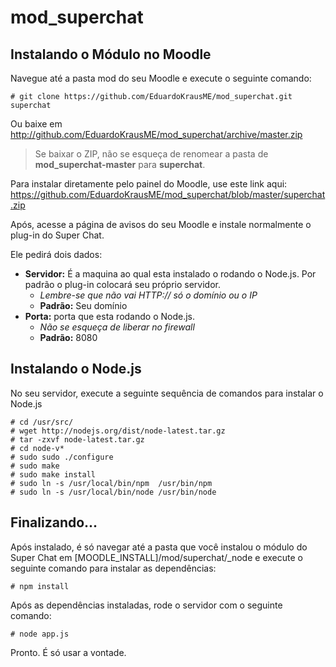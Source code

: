 # mod_superchat

## Instalando o Módulo no Moodle

Navegue até a pasta mod do seu Moodle e execute o seguinte comando:

```
# git clone https://github.com/EduardoKrausME/mod_superchat.git superchat 
```

Ou baixe em http://github.com/EduardoKrausME/mod_superchat/archive/master.zip

> Se baixar o ZIP, não se esqueça de renomear a pasta de **mod_superchat-master** para **superchat**.

Para instalar diretamente pelo painel do Moodle, use este link aqui: https://github.com/EduardoKrausME/mod_superchat/blob/master/superchat.zip

Após, acesse a página de avisos do seu Moodle e instale normalmente o plug-in do Super Chat.

Ele pedirá dois dados:
* **Servidor:** É a maquina ao qual esta instalado o rodando o Node.js. Por padrão o plug-in colocará seu próprio servidor. 
  * *Lembre-se que não vai HTTP:// só o domínio ou o IP*
  * **Padrão:** Seu domínio
* **Porta:** porta que esta rodando o Node.js. 
  * *Não se esqueça de liberar no firewall*
  * **Padrão:** 8080 

## Instalando o Node.js

No seu servidor, execute a seguinte sequência de comandos para instalar o Node.js

```
# cd /usr/src/
# wget http://nodejs.org/dist/node-latest.tar.gz
# tar -zxvf node-latest.tar.gz 
# cd node-v*
# sudo sudo ./configure
# sudo make
# sudo make install
# sudo ln -s /usr/local/bin/npm  /usr/bin/npm
# sudo ln -s /usr/local/bin/node /usr/bin/node
```

## Finalizando...

Após instalado, é só navegar até a pasta que você instalou o módulo do Super Chat em [MOODLE_INSTALL]/mod/superchat/_node e execute o seguinte comando para instalar as dependências:


```
# npm install
```

Após as dependências instaladas, rode o servidor com o seguinte comando:

```
# node app.js 
```

Pronto. É só usar a vontade.
